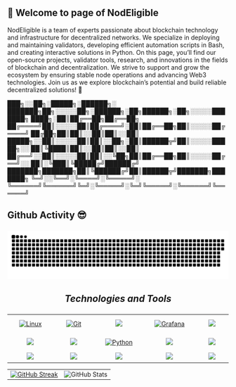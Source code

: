 ## 👋 Welcome to page of NodEligible

NodEligible is a team of experts passionate about blockchain technology and infrastructure for decentralized networks. We specialize in deploying and maintaining validators, developing efficient automation scripts in Bash, and creating interactive solutions in Python.
On this page, you’ll find our open-source projects, validator tools, research, and innovations in the fields of blockchain and decentralization. We strive to support and grow the ecosystem by ensuring stable node operations and advancing Web3 technologies.
Join us as we explore blockchain’s potential and build reliable decentralized solutions! :muscle:

  ███╗░░██╗░█████╗░██████╗░  ███████╗██╗░░░░░██╗░██████╗░██╗██████╗░██╗░░░░░███████╗
  ████╗░██║██╔══██╗██╔══██╗  ██╔════╝██║░░░░░██║██╔════╝░██║██╔══██╗██║░░░░░██╔════╝
  ██╔██╗██║██║░░██║██║░░██║  █████╗░░██║░░░░░██║██║░░██╗░██║██████╦╝██║░░░░░█████╗░░
  ██║╚████║██║░░██║██║░░██║  ██╔══╝░░██║░░░░░██║██║░░╚██╗██║██╔══██╗██║░░░░░██╔══╝░░
  ██║░╚███║╚█████╔╝██████╔╝  ███████╗███████╗██║╚██████╔╝██║██████╦╝███████╗███████╗
  ╚═╝░░╚══╝░╚════╝░╚═════╝░  ╚══════╝╚══════╝╚═╝░╚═════╝░╚═╝╚═════╝░╚══════╝╚══════╝

## Github Activity :sunglasses:

###

<p align="center">
 <img width="600" src="assets/github-snake.svg" alt="snake"/>
</p>

###

<h2 align='center'><i>Technologies and Tools</i></h2>

###

<table width="100">
<tr>
    <td align='center' width="190">
        <a href="https://www.linux.org/" target="_blank"><img style="margin: 10px" src="https://profilinator.rishav.dev/skills-assets/linux-original.svg" alt="Linux" height="50" /></a>
    </td>
    <td align='center' width="190">
        <a href="https://github.com/" target="_blank"><img style="margin: 10px" src="https://profilinator.rishav.dev/skills-assets/git-scm-icon.svg" alt="Git" height="50" /></a>
    </td>
    <td align='center' width="190">
        <img src="https://www.vectorlogo.zone/logos/gnu_bash/gnu_bash-official.svg">
    </td>
     <td align='center' width="190">
        <a href="https://grafana.com/" target="_blank"><img style="margin: 10px" src="https://profilinator.rishav.dev/skills-assets/grafana.png" alt="Grafana" height="50" /></a>
    </td>
    <td align='center'  width="190">
        <img src="https://www.vectorlogo.zone/logos/curl_haxx/curl_haxx-ar21.svg">
    </td>
</tr>
<tr>
    <td align='center' width="190">
            <img src="https://www.vectorlogo.zone/logos/golang/golang-official.svg" width="110">
    </td>
    <td align='center' width="190">
            <img src="https://www.vectorlogo.zone/logos/rust-lang/rust-lang-official.svg">
    </td>
     <td align='center' width="190">
        <a href="https://www.python.org/" target="_blank"><img style="margin: 10px" src="https://profilinator.rishav.dev/skills-assets/python-original.svg" alt="Python" height="50" />
    </td>
    <td align='center' width="190">
        <img src="https://raw.githubusercontent.com/PapirusDevelopmentTeam/papirus-icon-theme/master/Papirus/64x64/apps/termius-app.svg">
    </td>
    <td align='center'>
            <img src="https://www.vectorlogo.zone/logos/docker/docker-icon.svg">
    </td>
</tr>
<tr>
    <td align='center'>
        <img src="https://www.vectorlogo.zone/logos/prometheusio/prometheusio-ar21.svg">
    </td>
    <td align='center'>
        <img src="https://www.vectorlogo.zone/logos/ubuntu/ubuntu-ar21.svg">
    </td>
    <td align='center'>
        <img src="https://www.vectorlogo.zone/logos/nodejs/nodejs-ar21.svg">
    </td>
    <td align='center'>
        <img src="https://www.vectorlogo.zone/logos/openssl/openssl-ar21.svg">
    </td>
    <td align='center'>
        <img src="https://cdn.european-alternatives.eu/productLogo/117245d4-f94b-415d-857f-1357bb258337/contabo-logo.svg">
    </td>
</tr>
</table>

</div>


<table>
  <tr>
    <td>
      <a href="https://git.io/streak-stats">
        <img src="https://github-readme-streak-stats.herokuapp.com?user=NodEligible&theme=tokyonight&card_width=420&card_height=193" alt="GitHub Streak"/>
      </a>
    </td>
    <td>
      <img src="https://github-readme-stats.vercel.app/api?username=NodEligible&theme=midnight-purple&show_icons=true" alt="GitHub Stats"/>
    </td>
  </tr>
</table>


